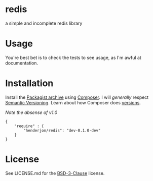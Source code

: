 # redis

a simple and incomplete redis library

# Usage

You're best bet is to check the tests to see usage, as I'm awful at
documentation.

# Installation

Install the [Packagist archive](https://packagist.org/packages/henderjon/redis)
using [Composer](http://getcomposer.org/). I will *generally* respect
[Semantic Versioning](http://semver.org/). Learn about how Composer
does [versions](https://getcomposer.org/doc/01-basic-usage.md#package-versions).

*Note the absense of v1.0*

```
{
	"require" : {
		"henderjon/redis": "dev-0.1.0-dev"
	}
}
```

# License

See LICENSE.md for the [BSD-3-Clause](http://opensource.org/licenses/BSD-3-Clause) license.





